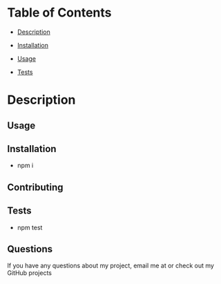 
# 
# Table of Contents

* [Description](#description)

* [Installation](#installation)

* [Usage](#usage)

* [Tests](#tests)

# Description



## Usage



## Installation

* npm i
    
## Contributing



## Tests

* npm test
   
## Questions

If you have any questions about my project, email me at  or check out my GitHub projects [](https://github.com)   
